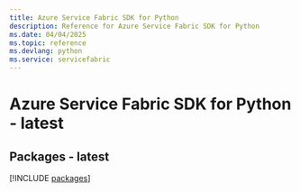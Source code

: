 ```yaml
---
title: Azure Service Fabric SDK for Python
description: Reference for Azure Service Fabric SDK for Python
ms.date: 04/04/2025
ms.topic: reference
ms.devlang: python
ms.service: servicefabric
---
```

# Azure Service Fabric SDK for Python - latest
## Packages - latest
[!INCLUDE [packages](service-fabric-index.md)]